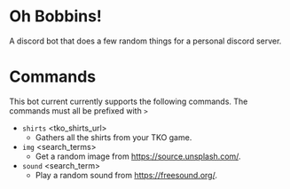 # Oh Bobbins!
A discord bot that does a few random things for a personal discord server.

# Commands
This bot current currently supports the following commands. The commands must all be prefixed with `>`

- `shirts` <tko_shirts_url>
    - Gathers all the shirts from your TKO game.
- `img` <search_terms>
    - Get a random image from https://source.unsplash.com/.
- `sound` <search_term>
    - Play a random sound from https://freesound.org/.